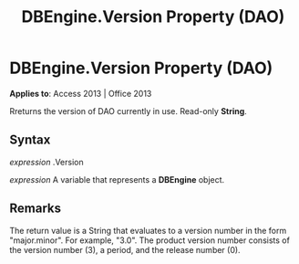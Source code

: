 ﻿---
title: DBEngine.Version Property (DAO)
TOCTitle: Version Property
ms:assetid: b2807dc1-604f-4423-289a-ff38a3d9f31b
ms:mtpsurl: https://msdn.microsoft.com/library/Ff822024(v=office.15)
ms:contentKeyID: 48547171
ms.date: 09/18/2015
mtps_version: v=office.15
f1_keywords:
- dao360.chm1052986
f1_categories:
- Office.Version=v15
---

# DBEngine.Version Property (DAO)


**Applies to**: Access 2013 | Office 2013

Rreturns the version of DAO currently in use. Read-only **String**.

## Syntax

*expression* .Version

*expression* A variable that represents a **DBEngine** object.

## Remarks

The return value is a String that evaluates to a version number in the form "major.minor". For example, "3.0". The product version number consists of the version number (3), a period, and the release number (0).

